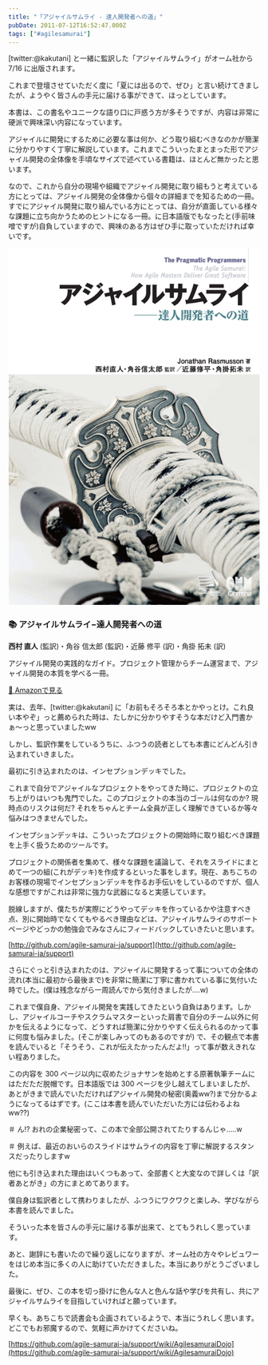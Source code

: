 ```yaml
---
title: "「アジャイルサムライ - 達人開発者への道」"
pubDate: 2011-07-12T16:52:47.000Z
tags: ["#agilesamurai"]
---
```


[twitter:@kakutani] と一緒に監訳した「アジャイルサムライ」がオーム社から 7/16 に出版されます。

これまで登壇させていただく度に「夏には出るので、ぜひ」と言い続けてきましたが、ようやく皆さんの手元に届ける事ができて、ほっとしています。

本書は、この書名やユニークな語り口に戸惑う方が多そうですが、内容は非常に硬派で興味深い内容になっています。

アジャイルに開発にするために必要な事は何か、どう取り組むべきなのかが簡潔に分かりやすく丁寧に解説しています。これまでこういったまとまった形でアジャイル開発の全体像を手頃なサイズで述べている書籍は、ほとんど無かったと思います。

なので、これから自分の現場や組織でアジャイル開発に取り組もうと考えている方にとっては、アジャイル開発の全体像から個々の詳細までを知るための一冊。すでにアジャイル開発に取り組んでいる方にとっては、自分が直面している様々な課題に立ち向かうためのヒントになる一冊。に日本語版でもなったと(手前味噌ですが)自負していますので、興味のある方はぜひ手に取っていただければ幸いです。


<div class="book-card group">
  <div class="book-cover">
    <picture>
      <source srcset="/images/books/agile-samurai-cover.webp" type="image/webp" />
      <img src="/images/books/agile-samurai-cover.png" alt="アジャイルサムライ−達人開発者への道 の表紙" />
    </picture>
  </div>
  <div class="book-content">
    <h3 class="book-title">📚 アジャイルサムライ−達人開発者への道</h3>
    <p class="book-author"><strong>西村 直人</strong> (監訳)・角谷 信太郎 (監訳)・近藤 修平 (訳)・角掛 拓未 (訳)</p>
    <p class="book-description">アジャイル開発の実践的なガイド。プロジェクト管理からチーム運営まで、アジャイル開発の本質を学べる一冊。</p>
    <a href="http://www.amazon.co.jp/exec/obidos/ASIN/4274068560/nawoto07-22/" class="amazon-link transition-colors duration-200 group-hover:bg-green-500 group-hover:text-white" target="_blank" rel="noopener noreferrer">
      📖 Amazonで見る
    </a>
  </div>
</div>


実は、去年、[twitter:@kakutani] に「お前もそろそろ本とかやっとけ。これ良い本やぞ」っと薦められた時は、たしかに分かりやすそうな本だけど入門書かぁ〜っと思っていましたww

しかし、監訳作業をしているうちに、ふつうの読者としても本書にどんどん引き込まれていきました。

最初に引き込まれたのは、インセプションデッキでした。

これまで自分でアジャイルなプロジェクトをやってきた時に、プロジェクトの立ち上がりはいつも鬼門でした。このプロジェクトの本当のゴールは何なのか? 現時点のリスクは何だ? それをちゃんとチーム全員が正しく理解できているか等々悩みはつきませんでした。

インセプションデッキは、こういったプロジェクトの開始時に取り組むべき課題を上手く扱うためのツールです。

プロジェクトの関係者を集めて、様々な課題を議論して、それをスライドにまとめて一つの組(これがデッキ)を作成するといった事をします。現在、あちこちのお客様の現場でインセプションデッキを作るお手伝いをしているのですが、個人な感想ですがこれは非常に強力な武器になると実感しています。

脱線しますが、僕たちが実際にどうやってデッキを作っているかや注意すべき点、別に開始時でなくてもやるべき理由などは、アジャイルサムライのサポートページやどっかの勉強会でみなさんにフィードバックしていきたいと思います。

[http://github.com/agile-samurai-ja/support](http://github.com/agile-samurai-ja/support)

さらにぐっと引き込まれたのは、アジャイルに開発するって事についての全体の流れ(本当に最初から最後まで)を非常に簡潔に丁寧に書かれている事に気付いた時でした。(僕は残念ながら一周読んでから気付きましたが....w)

これまで僕自身、アジャイル開発を実践してきたという自負はあります。しかし、アジャイルコーチやスクラムマスターといった肩書で自分のチーム以外に何かを伝えるようになって、どうすれば簡潔に分かりやすく伝えられるのかって事に何度も悩みました。(そこが楽しみってのもあるのですが) で、その観点で本書を読んでいると「そうそう、これが伝えたかったんだよ!!」って事が数えきれない程ありました。

この内容を 300 ページ以内に収めたジョナサンを始めとする原著執筆チームにはただただ脱帽です。日本語版では 300 ページを少し越えてしまいましたが、あとがきまで読んでいただければアジャイル開発の秘密(奥義ww?)まで分かるようになってるはずです。(ここは本書を読んでいただいた方には伝わるよねww??)

＃ ん!? おれの企業秘密って、この本で全部公開されてたりするんじゃ.....w

＃ 例えば、最近のおいらのスライドはサムライの内容を丁寧に解説するスタンスだったりしますw

他にも引き込まれた理由はいくつもあって、全部書くと大変なので詳しくは「訳者あとがき」の方にまとめてあります。

僕自身は監訳者として携わりましたが、ふつうにワクワクと楽しみ、学びながら本書を読んでました。

そういった本を皆さんの手元に届ける事が出来て、とてもうれしく思っています。

あと、謝辞にも書いたので繰り返しになりますが、オーム社の方々やレビュワーをはじめ本当に多くの人に助けていただきました。本当にありがとうございました。

最後に、ぜひ、この本を切っ掛けに色んな人と色んな話や学びを共有し、共にアジャイルサムライを目指していければと願っています。

早くも、あちこちで読書会も企画されているようで、本当にうれしく思います。どこでもお邪魔するので、気軽に声かけてくださいね。

[https://github.com/agile-samurai-ja/support/wiki/AgilesamuraiDojo](https://github.com/agile-samurai-ja/support/wiki/AgilesamuraiDojo)